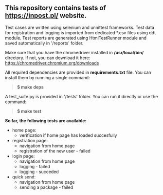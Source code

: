 ## **This repository contains tests of https://inpost.pl/ website.**


Test cases are written using selenium and unnittest frameworks. 
Test data for registration and logging is imported from dedicated *.csv files using ddt module. Test reports are generated using HtmlTestRunner module and saved automatically in '/reports' folder.

Make sure that you have the chromedriver installed in **/usr/local/bin/** directory. If not, you can download it here: 
https://chromedriver.chromium.org/downloads


All required dependencies are provided in **requirements.txt** file. You can install them by running a single command: 
> **$ make deps**

A test_suite.py is provided in '/tests' folder. You can run it directly or use the command: 
> **$ make test**

**So far, the following tests are available:**

* home page:
    - verification if home page has loaded succesfully
* registration page:
    - navigation from home page
    - registration of the new user - failed
* login page:
    - navigation from home page
    - logging - failed
    - logging - succeded
* quick send:
    - navigation from home page
    - sending a package - failed